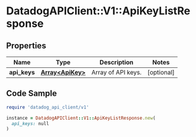 # DatadogAPIClient::V1::ApiKeyListResponse

## Properties

| Name | Type | Description | Notes |
| ---- | ---- | ----------- | ----- |
| **api_keys** | [**Array&lt;ApiKey&gt;**](ApiKey.md) | Array of API keys. | [optional] |

## Code Sample

```ruby
require 'datadog_api_client/v1'

instance = DatadogAPIClient::V1::ApiKeyListResponse.new(
  api_keys: null
)
```


